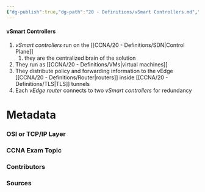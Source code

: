 ```yaml
---
{"dg-publish":true,"dg-path":"20 - Definitions/vSmart Controllers.md","permalink":"/20-definitions/v-smart-controllers/","tags":["defs_ccna"]}
---
```


#### vSmart Controllers
1. *vSmart controllers* run on the [[CCNA/20 - Definitions/SDN\|Control Plane]]
	1. they are the centralized brain of the solution
2. They run as [[CCNA/20 - Definitions/VMs\|virtual machines]]
3. They distribute policy and forwarding information to the vEdge [[CCNA/20 - Definitions/Router\|routers]] inside [[CCNA/20 - Definitions/TLS\|TLS]] tunnels
4. Each *vEdge router* connects to two *vSmart controllers* for redundancy





# Metadata
### OSI or TCP/IP Layer

### CCNA Exam Topic

### Contributors

### Sources
